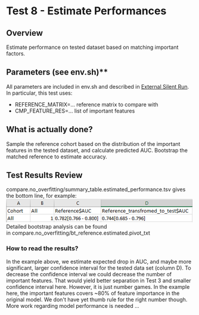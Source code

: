# Test 8 - Estimate Performances

## Overview
Estimate performance on tested dataset based on matching important factors.
 
## Parameters (see env.sh)**
All parameters are included in env.sh and described in [External Silent Run](../External%20Silent%20Run).
In particular, this test uses:

- REFERENCE_MATRIX=... reference matrix to compare with
- CMP_FEATURE_RES=... list of important features

## What is actually done?
Sample the reference cohort based on the distribution of the important features in the tested dataset, and calculate predicted AUC. Bootstrap the matched reference to estimate accuracy.
 
## Test Results Review
compare.no_overfitting/summary_table.estimated_performance.tsv gives the bottom line, for example:
<img src="../../../../attachments/13926552/13926554.png"/>
Detailed bootstrap analysis can be found in compare.no_overfitting/bt_reference.estimated.pivot_txt

### How to read the results?
In the example above, we estimate expected drop in AUC, and maybe more significant, larger confidence interval for the tested data set (column D). To decrease the confidence interval we could decrease the number of important features. That would yield better separation in Test 3 and smaller confidence interval here. However, it is just number games. In the example here, the important features covers ~80% of feature importance in the original model. We don't have yet thumb rule for the right number though.
More work regarding model performance is needed ...
 
